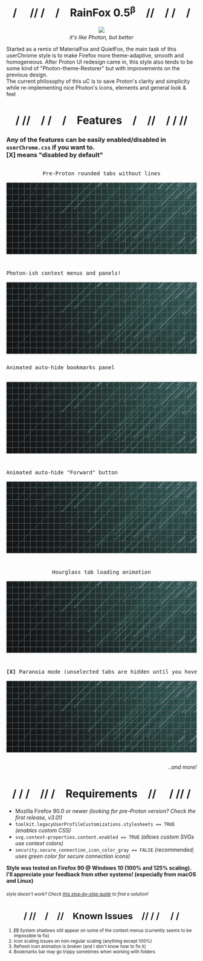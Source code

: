 <h1 align=center>/　 // /　/　RainFox 0.5<sup><b>β</b></sup>　//　/ /　/</h1>
<p align=center><img src="https://github.com/1280px/rainfox/blob/master/readme-img0.png"></img>
<br><i>it's like Photon, but better</i></p>


Started as a remix of MaterialFox and QuietFox, the main task of this userChrome style is to make Firefox more theme-adaptive, smooth and homogeneous. After Proton UI redesign came in, this style also tends to be some kind of "Photon-theme-Restorer" but with improvements on the previous design. <br>
The current philosophy of this uC is to save Proton's clarity and simplicity while re-implementing nice Photon's icons, elements and general look & feel

<h1 align=center>/ //　/   /　/　Features　/　//　/ / //</h1>
<h3>Any of the features can be easily enabled/disabled in <code>userChrome.css</code> if you want to. <br> <b>[X]</b> means "disabled by default"</h3>

<pre><p align=center>Pre-Proton rounded tabs without lines<br>
<img src="https://github.com/1280px/rainfox/blob/master/.readme-img/sample.png" align=center></img></p></pre>
<pre><p>Photon-ish context menus and panels!<br>
<img src="https://github.com/1280px/rainfox/blob/master/.readme-img/sample.png" align=center></img></p></pre>
<pre>Animated auto-hide bookmarks panel<br><p align=center>
<img src="https://github.com/1280px/rainfox/blob/master/.readme-img/sample.png" align=center></img></p></pre>
<pre><p>Animated auto-hide "Forward" button<br>
<img src="https://github.com/1280px/rainfox/blob/master/.readme-img/sample.png" align=center></img></p></pre>
<pre><p align=center>Hourglass tab loading animation<br>
<img src="https://github.com/1280px/rainfox/blob/master/.readme-img/sample.png" align=center></img></p></pre>
<pre><p><b>[X]</b> Paranoia mode (unselected tabs are hidden until you hover it)<br>
<img src="https://github.com/1280px/rainfox/blob/master/.readme-img/sample.png" align=center></img></p></pre>
<p align=right><i>..and more!　　　　</i></p>



<h1 align=center>/ / /　// /　Requirements　//　 / // /</h1><ul>
<li>Mozilla Firefox 90.0 or newer <i>(looking for pre-Proton version? Check the first release, v3.0!)</i>
<li><code>toolkit.legacyUserProfileCustomizations.stylesheets == TRUE</code> <i>(enables custom CSS)</i>
<li><code>svg.context-properties.content.enabled == TRUE</code> <i>(allows custom SVGs use context colors)</i>
<li><code>security.secure_connection_icon_color_gray == FALSE</code> <i>(recommended; uses green color for secure connection icons)</i>
</ul>
<b>Style was tested on Firefox 90 @ Windows 10 (100% and 125% scaling).<br>I'll appreciate your feedback from other systems! (especially from macOS and Linux)</b>
<br><br>
<small><i>style doesn't work? Check <a href="https://github.com/1280px/rainfox/blob/master/!help%20help%20style%20doesnt%20work.txt">this step-by-step guide</a> to find a solution!</i></smakk>


<h1 align=center>/ //　/　//　Known Issues　// / /　 / /</h1><ol>
<li><b>[!]</b> System shadows still appear on some of the context menus (currently seems to be impossible to fix) 
<li>Icon scaling issues on non-regular scaling (anything except 100%)
<li>Refresh icon animation is broken (and I don't know how to fix it)
<li>Bookmarks bar may go trippy sometimes when working with folders
